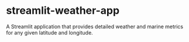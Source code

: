 # streamlit-weather-app
A Streamlit application that provides detailed weather and marine metrics for any given latitude and longitude. 
